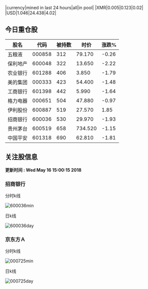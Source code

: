 |currency|mined in last 24 hours|all|in pool|
|XMR|0.005|0.123|0.02|
|USD|1.046|24.438|4.02|

## 今日重仓股 

|股名|代码|被持数|时价|涨跌%|
|---|---|---|---|---|
|五粮液|000858|312|79.170|-0.26|
|保利地产|600048|322|13.650|-2.22|
|农业银行|601288|406|3.850|-1.79|
|美的集团|000333|423|54.400|-1.48|
|工商银行|601398|442|5.990|-1.64|
|格力电器|000651|504|47.880|-0.97|
|伊利股份|600887|519|27.570|1.85|
|招商银行|600036|530|29.970|-1.93|
|贵州茅台|600519|658|734.520|-1.15|
|中国平安|601318|690|62.810|-1.81|

## 关注股信息
**更新时间 : Wed May 16 15:00:15 2018**
### 招商银行 
分时k线

![600036min](http://image.sinajs.cn/newchart/min/n/sh600036.gif)

日k线

![600036day](http://image.sinajs.cn/newchart/daily/n/sh600036.gif)

### 京东方Ａ 
分时k线

![000725min](http://image.sinajs.cn/newchart/min/n/sz000725.gif)

日k线

![000725day](http://image.sinajs.cn/newchart/daily/n/sz000725.gif)
